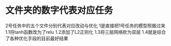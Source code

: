 # 文件夹的数字代表对应任务
2号任务中的五个文件分别代表对应改动与优化
  1是直接把1号任务的模型照搬过来
  1.1将tanh函数改为了relu
  1.2添加了L2正则化
  1.3将三层网络砍为双层
  1.4就是综合了各种优化手段的目前最好结果
